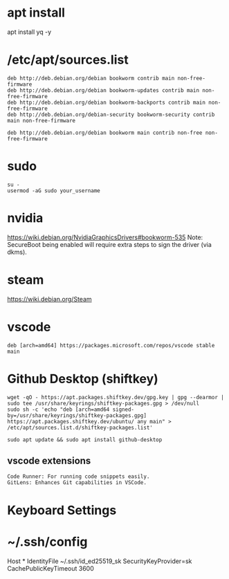 # apt install
apt install yq -y

# /etc/apt/sources.list
```
deb http://deb.debian.org/debian bookworm contrib main non-free-firmware
deb http://deb.debian.org/debian bookworm-updates contrib main non-free-firmware
deb http://deb.debian.org/debian bookworm-backports contrib main non-free-firmware
deb http://deb.debian.org/debian-security bookworm-security contrib main non-free-firmware

deb http://deb.debian.org/debian bookworm main contrib non-free non-free-firmware

```

# sudo
```
su -
usermod -aG sudo your_username
```

# nvidia
https://wiki.debian.org/NvidiaGraphicsDrivers#bookworm-535
Note: SecureBoot being enabled will require extra steps to sign the driver (via dkms).

# steam

https://wiki.debian.org/Steam

# vscode
``` /etc/apt/sources.d/
deb [arch=amd64] https://packages.microsoft.com/repos/vscode stable main
```

# Github Desktop (shiftkey)
```
wget -qO - https://apt.packages.shiftkey.dev/gpg.key | gpg --dearmor | sudo tee /usr/share/keyrings/shiftkey-packages.gpg > /dev/null
sudo sh -c 'echo "deb [arch=amd64 signed-by=/usr/share/keyrings/shiftkey-packages.gpg] https://apt.packages.shiftkey.dev/ubuntu/ any main" > /etc/apt/sources.list.d/shiftkey-packages.list'

sudo apt update && sudo apt install github-desktop
```

## vscode extensions
    Code Runner: For running code snippets easily.
    GitLens: Enhances Git capabilities in VSCode.

# Keyboard Settings


# ~/.ssh/config
Host *
    IdentityFile ~/.ssh/id_ed25519_sk
    SecurityKeyProvider=sk
    CachePublicKeyTimeout 3600

